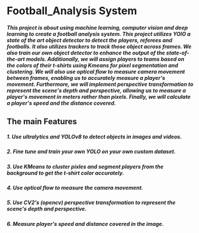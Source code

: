 # Football_Analysis System

##### This project is about using machine learning, computer vision and deep learning to create a football analysis system. This project utilizes YOlO a state of the art object detector to detect the players, referees and footballs. It also utilizes trackers to track those object across frames. We also train our own object detector to enhance the output of the state-of-the-art models.  Additionally, we will assign players to teams based on the colors of their t-shirts using Kmeans for pixel segmentation and clustering. We will also use optical flow to measure camera movement between frames, enabling us to accurately measure a player's movement. Furthermore, we will implement perspective transformation to represent the scene's depth and perspective, allowing us to measure a player's movement in meters rather than pixels. Finally, we will calculate a player's speed and the distance covered.

## The main Features
##### 1. Use ultralytics and YOLOv8 to detect objects in images and videos.
##### 2. Fine tune and train your own YOLO on your own custom dataset.
##### 3. Use KMeans to cluster pixles and segment players from the background to get the t-shirt color accurately. 
##### 4. Use optical flow to measure the camera movement. 
##### 5. Use CV2's (opencv) perspective transformation to represent the scene's depth and perspective. 
##### 6. Measure player's speed and distance covered in the image. 